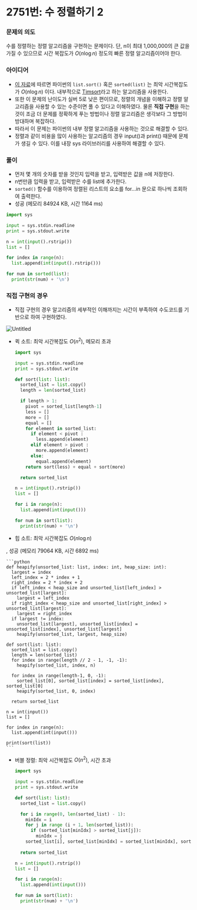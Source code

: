 # 2751번: 수 정렬하기 2

### **문제의 의도**

수를 정렬하는 정렬 알고리즘을 구현하는 문제이다. 단, n이 최대 1,000,000의 큰 값을 가질 수 있으므로 시간 복잡도가 $O(n\log{n})$ 정도의 빠른 정렬 알고리즘이어야 한다.

### 아이디어

- [이 자료](https://www.ics.uci.edu/~pattis/ICS-33/lectures/complexitypython.txt)에 따르면 파이썬의 `list.sort()` 혹은 `sorted(list)` 는 최악 시간복잡도가 $O(n\log{n})$ 이다. 내부적으로 [Timsort](https://en.wikipedia.org/wiki/Timsort)라고 하는 알고리즘을 사용한다.
- 또한 이 문제의 난이도가 실버 5로 낮은 편이므로, 정렬의 개념을 이해하고 정렬 알고리즘을 사용할 수 있는 수준이면 풀 수 있다고 이해하였다. 물론 **직접 구현**을 하는 것이 조금 더 문제를 정확하게 푸는 방법이나 정렬 알고리즘은 생각보다 그 방법이 방대하며 복잡하다.
- 따라서 이 문제는 파이썬의 내부 정렬 알고리즘을 사용하는 것으로 해결할 수 있다.
- 정렬과 같이 비용을 많이 사용하는 알고리즘의 경우 input()과 print() 때문에 문제가 생길 수 있다. 이를 내장 sys 라이브러리를 사용하여 해결할 수 있다.

### 풀이

- 먼저 몇 개의 숫자를 받을 것인지 입력을 받고, 입력받은 값을 n에 저장한다.
- n번만큼 입력을 받고, 입력받은 수를 list에 추가한다.
- `sorted()` 함수를 이용하여 정렬된 리스트의 요소를 for…in 문으로 하나씩 조회하여 출력한다.
- 성공 (메모리 84924 KB, 시간 1164 ms)

```python
import sys

input = sys.stdin.readline
print = sys.stdout.write

n = int(input().rstrip())
list = []

for index in range(n):
  list.append(int(input().rstrip()))

for num in sorted(list):
  print(str(num) + '\n')
```

### 직접 구현의 경우

- 직접 구현의 경우 알고리즘의 세부적인 이해까지는 시간이 부족하여 수도코드를 기반으로 하여 구현하였다.

![Untitled](https://s3-us-west-2.amazonaws.com/secure.notion-static.com/a45b658a-0eb9-40d0-a9b6-69eaf70f73f8/Untitled.png)

- 퀵 소트: 최악 시간복잡도 $O(n^{2})$, 메모리 초과
    
    ```python
    import sys
    
    input = sys.stdin.readline
    print = sys.stdout.write
    
    def sort(list: list):
      sorted_list = list.copy()
      length = len(sorted_list)
    
      if length > 1:
        pivot = sorted_list[length-1]
        less = []
        more = []
        equal = []
        for element in sorted_list:
          if element < pivot :
            less.append(element)
          elif element > pivot :
            more.append(element)
          else:
            equal.append(element)
        return sort(less) + equal + sort(more)
    
      return sorted_list
    
    n = int(input().rstrip())
    list = []
    
    for i in range(n):
      list.append(int(input()))
    
    for num in sort(list):
      print(str(num) + '\n')
    ```
    
- 힙 소트: 최악 시간복잡도 $O(n\log{n})$

, 성공 (메모리 79064 KB, 시간 6892 ms)
    
    ```python
    def heapify(unsorted_list: list, index: int, heap_size: int): 
      largest = index
      left_index = 2 * index + 1
      right_index = 2 * index + 2
      if left_index < heap_size and unsorted_list[left_index] > unsorted_list[largest]:
        largest = left_index
      if right_index < heap_size and unsorted_list[right_index] > unsorted_list[largest]:
        largest = right_index
      if largest != index:
        unsorted_list[largest], unsorted_list[index] = unsorted_list[index], unsorted_list[largest]
        heapify(unsorted_list, largest, heap_size)
    
    def sort(list: list):
      sorted_list = list.copy()
      length = len(sorted_list)
      for index in range(length // 2 - 1, -1, -1):
        heapify(sorted_list, index, n)
    
      for index in range(length-1, 0, -1):
        sorted_list[0], sorted_list[index] = sorted_list[index], sorted_list[0]
        heapify(sorted_list, 0, index)
    
      return sorted_list
    
    n = int(input())
    list = []
    
    for index in range(n):
      list.append(int(input()))
    
    print(sort(list))
    ```
    
- 버블 정렬: 최악 시간복잡도 $O(n^{2})$, 시간 초과
    
    ```python
    import sys
    
    input = sys.stdin.readline
    print = sys.stdout.write
    
    def sort(list: list):
      sorted_list = list.copy()
    
      for i in range(0, len(sorted_list) - 1):
        minIdx = i
        for j in range (i + 1, len(sorted_list)):
          if (sorted_list[minIdx] > sorted_list[j]):
            minIdx = j
        sorted_list[i], sorted_list[minIdx] = sorted_list[minIdx], sorted_list[i]
      
      return sorted_list
    
    n = int(input().rstrip())
    list = []
    
    for i in range(n):
      list.append(int(input()))
    
    for num in sort(list):
      print(str(num) + '\n')
    ```